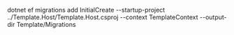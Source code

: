 ﻿dotnet ef migrations add InitialCreate --startup-project ../Template.Host/Template.Host.csproj  --context TemplateContext --output-dir Template/Migrations